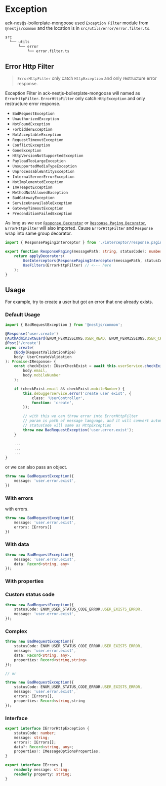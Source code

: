 
# Exception

ack-nestjs-boilerplate-mongoose used `Exception Filter` module from `@nestjs/common` and the location is in `src/utils/error/error.filter.ts`.

```txt
src
  └── utils
      └── error 
          └── error.filter.ts
```

## Error Http Filter

> `ErrorHttpFilter` only catch `HttpException` and only restructure error response.

Exception Filter in ack-nestjs-boilerplate-mongoose will named as `ErrorHttpFilter`. `ErrorHttpFilter` only catch `HttpException` and only restructure error response.

* `BadRequestException`
* `UnauthorizedException`
* `NotFoundException`
* `ForbiddenException`
* `NotAcceptableException`
* `RequestTimeoutException`
* `ConflictException`
* `GoneException`
* `HttpVersionNotSupportedException`
* `PayloadTooLargeException`
* `UnsupportedMediaTypeException`
* `UnprocessableEntityException`
* `InternalServerErrorException`
* `NotImplementedException`
* `ImATeapotException`
* `MethodNotAllowedException`
* `BadGatewayException`
* `ServiceUnavailableException`
* `GatewayTimeoutException`
* `PreconditionFailedException`

As long as we use [`Response Decorator`](/features/response?id=response-decorator) or [`Response Paging Decorator`](/features/response?id=response-paging-decorator), `ErrorHttpFilter` will also imported. Cause `ErrorHttpFilter` and `Response` wrap into same group decorator.

```typescript
import { ResponsePagingInterceptor } from './interceptor/response.paging.interceptor';

export function ResponsePaging(messagePath: string, statusCode?: number): any {
    return applyDecorators(
        UseInterceptors(ResponsePagingInterceptor(messagePath, statusCode)),
        UseFilters(ErrorHttpFilter) // <--- here
    );
}
```

## Usage

For example, try to create a user but got an error that one already exists.

### Default Usage

```typescript
import { BadRequestException } from '@nestjs/common';

@Response('user.create')
@AuthAdminJwtGuard(ENUM_PERMISSIONS.USER_READ, ENUM_PERMISSIONS.USER_CREATE)
@Post('/create')
async create(
    @Body(RequestValidationPipe)
    body: UserCreateValidation
): Promise<IResponse> {
    const checkExist: IUserCheckExist = await this.userService.checkExist(
        body.email,
        body.mobileNumber
    );

    if (checkExist.email && checkExist.mobileNumber) {
        this.debuggerService.error('create user exist', {
            class: 'UserController',
            function: 'create',
        });

        // with this we can throw error into ErrorHttpFilter
        // param is path of message language, and it will convert automatically
        // statusCode will same as HttpException
        throw new BadRequestException('user.error.exist');
    }
    
    ...
    ...
    ...
}
```

or we can also pass an object.

```typescript
throw new BadRequestException({
    message: 'user.error.exist',
})
```

### With errors

with errors.

```typescript
throw new BadRequestException({
    message: 'user.error.exist',
    errors: IErrors[]
})
```

### With data

```typescript
throw new BadRequestException({
    message: 'user.error.exist',
    data: Record<string, any>
});
```

### With properties

<button-jump-to name="Jump To Features Section Language" link="/#/features/language?id=usage-with-properties"></button-jump-to>

### Custom status code

```typescript
throw new BadRequestException({
    statusCode: ENUM_USER_STATUS_CODE_ERROR.USER_EXISTS_ERROR,
    message: 'user.error.exist',
});
```

### Complex

```typescript
throw new BadRequestException({
    statusCode: ENUM_USER_STATUS_CODE_ERROR.USER_EXISTS_ERROR,
    message: 'user.error.exist',
    data: Record<string, any>,
    properties: Record<string,string>
});

// or

throw new BadRequestException({
    statusCode: ENUM_USER_STATUS_CODE_ERROR.USER_EXISTS_ERROR,
    message: 'user.error.exist',
    errors: IErrors[],
    properties: Record<string,string
});

```

### Interface

```typescript
export interface IErrorHttpException {
    statusCode: number;
    message: string;
    errors?: IErrors[];
    data?: Record<string, any>;
    properties?: IMessageOptionsProperties;
}

export interface IErrors {
    readonly message: string;
    readonly property: string;
}
```
